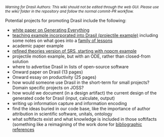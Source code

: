 <small><i>Warning for Drasil Authors: This wiki should not be edited through the web GUI. Please use the wiki/ folder in the repository and follow the normal commit-PR workflow.</i></small>

Potential projects for promoting Drasil include the following:

- [white paper on Generating Everything](https://github.com/JacquesCarette/Drasil/blob/whitePaperOnDrasil/Papers/WP_GenerateEverything/GenerateEverything.tex)
- [teaching example incorporated into Drasil (projectile example)](https://github.com/smiths/caseStudies/tree/master/CaseStudies/projectile/projectileLesson) including some notes on what goes into a [family of lessons](https://github.com/smiths/caseStudies/blob/master/CaseStudies/projectile/projectileLesson/AboutProjectileLesson.pdf)
- academic paper example
- [refined theories version of SRS, starting with nopcm example](https://github.com/smiths/caseStudies/blob/master/CaseStudies/noPCM/docs/SRS/TheoriesVersion_NoPCM_SRS.tex)
- projectile motion example, but with an ODE, rather than closed-from solution
- where to advertise Drasil in lists of open-source software
- Onward paper on Drasil (13 pages)
- Onward essay on productivity (25 pages)
- how would someone use Drasil in the short-term for small projects?  Domain specific projects on JOSS?
- how would we document (in a design artifact) the current design of the generated code for Drasil (input, calculate, output)
- writing up information capture and information encoding
- find the ideas buried in our code base, like the importance of author attribution in scientific software, unitals, ontology
- what softifacts exist and what knowledge is included in those softifacts (something like a reimagining of the work done for [bibliographic references](https://arxiv.org/abs/2205.13419)
